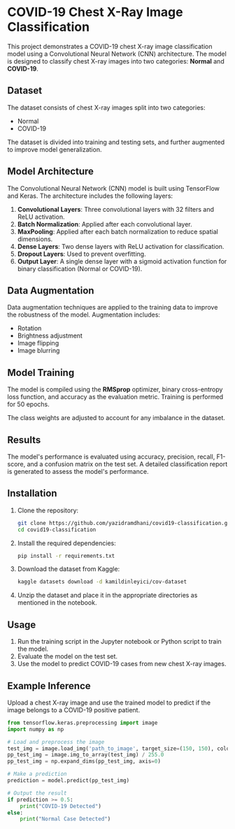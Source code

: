 
# COVID-19 Chest X-Ray Image Classification

This project demonstrates a COVID-19 chest X-ray image classification model using a Convolutional Neural Network (CNN) architecture. The model is designed to classify chest X-ray images into two categories: **Normal** and **COVID-19**.

## Dataset
The dataset consists of chest X-ray images split into two categories:
- Normal
- COVID-19

The dataset is divided into training and testing sets, and further augmented to improve model generalization.

## Model Architecture
The Convolutional Neural Network (CNN) model is built using TensorFlow and Keras. The architecture includes the following layers:
1. **Convolutional Layers**: Three convolutional layers with 32 filters and ReLU activation.
2. **Batch Normalization**: Applied after each convolutional layer.
3. **MaxPooling**: Applied after each batch normalization to reduce spatial dimensions.
4. **Dense Layers**: Two dense layers with ReLU activation for classification.
5. **Dropout Layers**: Used to prevent overfitting.
6. **Output Layer**: A single dense layer with a sigmoid activation function for binary classification (Normal or COVID-19).

## Data Augmentation
Data augmentation techniques are applied to the training data to improve the robustness of the model. Augmentation includes:
- Rotation
- Brightness adjustment
- Image flipping
- Image blurring

## Model Training
The model is compiled using the **RMSprop** optimizer, binary cross-entropy loss function, and accuracy as the evaluation metric. Training is performed for 50 epochs.

The class weights are adjusted to account for any imbalance in the dataset.

## Results
The model's performance is evaluated using accuracy, precision, recall, F1-score, and a confusion matrix on the test set. A detailed classification report is generated to assess the model's performance.

## Installation
1. Clone the repository:
    ```bash
    git clone https://github.com/yazidramdhani/covid19-classification.git
    cd covid19-classification
    ```
2. Install the required dependencies:
    ```bash
    pip install -r requirements.txt
    ```
3. Download the dataset from Kaggle:
    ```bash
    kaggle datasets download -d kamildinleyici/cov-dataset
    ```
4. Unzip the dataset and place it in the appropriate directories as mentioned in the notebook.

## Usage
1. Run the training script in the Jupyter notebook or Python script to train the model.
2. Evaluate the model on the test set.
3. Use the model to predict COVID-19 cases from new chest X-ray images.

## Example Inference
Upload a chest X-ray image and use the trained model to predict if the image belongs to a COVID-19 positive patient.

```python
from tensorflow.keras.preprocessing import image
import numpy as np

# Load and preprocess the image
test_img = image.load_img('path_to_image', target_size=(150, 150), color_mode='grayscale')
pp_test_img = image.img_to_array(test_img) / 255.0
pp_test_img = np.expand_dims(pp_test_img, axis=0)

# Make a prediction
prediction = model.predict(pp_test_img)

# Output the result
if prediction >= 0.5:
    print("COVID-19 Detected")
else:
    print("Normal Case Detected")
```
